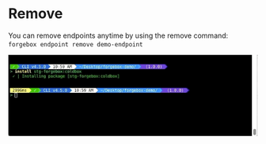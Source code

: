 # Remove

You can remove endpoints anytime by using the remove command:  
`forgebox endpoint remove demo-endpoint`

![](../../.gitbook/assets/forgebox-endpoint-remove.gif)

